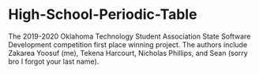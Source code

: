 # High-School-Periodic-Table
The 2019-2020 Oklahoma Technology Student Association State Software Development competition first place winning project. The authors include Zakarea Yoosuf (me), Tekena Harcourt, Nicholas Phillips, and Sean (sorry bro I forgot your last name). 
